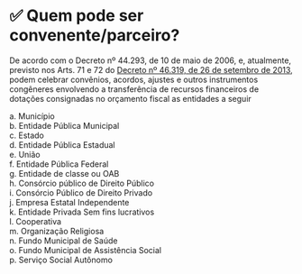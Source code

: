 # ✅ Quem pode ser convenente/parceiro?

De acordo com o Decreto nº 44.293, de 10 de maio de 2006, e, atualmente, previsto nos Arts. 71 e 72 do [Decreto nº 46.319, de 26 de setembro de 2013](https://www.almg.gov.br/consulte/legislacao/completa/completa.html?tipo=DEC&num=46319&comp=&ano=2013&aba=js_textoAtualizado#texto), podem celebrar convênios, acordos, ajustes e outros instrumentos congêneres envolvendo a transferência de recursos financeiros de dotações consignadas no orçamento fiscal as entidades a seguir

a. Município  
b. Entidade Pública Municipal  
c. Estado  
d. Entidade Pública Estadual   
e. União   
f. Entidade Pública Federal   
g. Entidade de classe ou OAB   
h. Consórcio público de Direito Público  
 i. Consórcio Público de Direito Privado  
 j. Empresa Estatal Independente   
k. Entidade Privada Sem fins lucrativos  
 l. Cooperativa   
m. Organização Religiosa   
n. Fundo Municipal de Saúde   
o. Fundo Municipal de Assistência Social   
p. Serviço Social Autônomo

